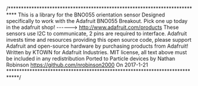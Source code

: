 /***************************************************************************
  This is a library for the BNO055 orientation sensor
  Designed specifically to work with the Adafruit BNO055 Breakout.
  Pick one up today in the adafruit shop!
  ------> http://www.adafruit.com/products
  These sensors use I2C to communicate, 2 pins are required to interface.
  Adafruit invests time and resources providing this open source code,
  please support Adafruit and open-source hardware by purchasing products
  from Adafruit!
  Written by KTOWN for Adafruit Industries.
  MIT license, all text above must be included in any redistribution
  Ported to Particle devices by Nathan Robinson
  https://github.com/nrobinson2000
  On 2017-1-21
****************************************************************************/
